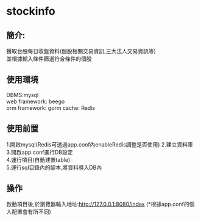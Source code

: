 # stockinfo

## 簡介:
獲取台股每日收盤資料(個股相關交易資訊,三大法人交易資訊等)  
並根據輸入條件篩選符合條件的個股


## 使用環境
DBMS:mysql  
web framework: beego  
orm framework: gorm
cache: Redis       

## 使用前置
1.開啟mysql(Redis可透過app.conf內enableRedis調整是否使用) 
2.建立資料庫  
3.開啟app.conf進行DB設定  
4.運行項目(自動建置table)   
5.運行sql目錄內的腳本,將資料導入DB內  

## 操作
啟動項目後,於瀏覽器輸入地址:http://127.0.0.1:8080/index (*根據app.conf的個人配置會有所不同)